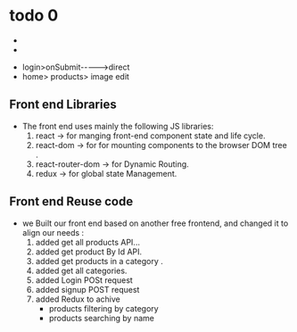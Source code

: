 # todo 0
<!-- -  product > error page
-  home > categry api to list (useeffect,product state,success variable )
-  home > categry api -->
-  <!-- - category> pages  -->
- <!-- -   -->
<!-- - home > search products -->
   <!-- - searchBar> useref() -->
   <!-- - searchBar> onEnter inputRef.current,then,dispatch() -->
   <!-- - productsSlice> add searchFilteredProducts() -->
<!-- - complete auth
   - signup  > onClick submit form,navigate('/') to signin
   - loginin>onclick login navigate('/')
   - loginin>onclick  signup navigate('/signup')
   - navbar> token&&signup  !token&&signin  
   - navbar> token&&greenColor  !token&&redColor  
   - navbar> logout onclick(remove token)  
   - appjs>  useEffect(if token return children) -->
   - login>onSubmit----->direct 
- home> products> image edit 
<!-- - host and send  -->
<!-- - make pdf 
  - team
  - tech
  - features -->


## Front end Libraries
- The front end uses mainly the following JS libraries:
  1. react -> for manging front-end component state and life cycle.
  2. react-dom ->  for for mounting components to the browser DOM tree .
  3. react-router-dom -> for Dynamic Routing.
  4. redux -> for global state Management.


## Front end Reuse code 
- we Built our front end based on another free frontend, and changed it  to align our needs : 
  1. added get all products API...
  2. added get product By Id API.
  3. added get products in a category .
  4. added get all categories.
  5. added Login POSt request
  6. added signup POST request 
  7. added Redux to achive 
     - products filtering by category
     - products searching by name 
  

   
 
